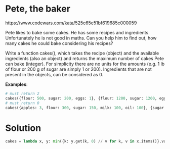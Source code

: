 # Pete, the baker

https://www.codewars.com/kata/525c65e51bf619685c000059

Pete likes to bake some cakes. He has some recipes and ingredients. Unfortunately he is not good in maths. Can you help
him to find out, how many cakes he could bake considering his recipes?

Write a function cakes(), which takes the recipe (object) and the available ingredients (also an object) and returns the
maximum number of cakes Pete can bake (integer). For simplicity there are no units for the amounts (e.g. 1 lb of flour
or 200 g of sugar are simply 1 or 200). Ingredients that are not present in the objects, can be considered as 0.

**Examples**:

```python
# must return 2
cakes({flour: 500, sugar: 200, eggs: 1}, {flour: 1200, sugar: 1200, eggs: 5, milk: 200})
# must return 0
cakes({apples: 3, flour: 300, sugar: 150, milk: 100, oil: 100}, {sugar: 500, flour: 2000, milk: 2000})
```

# Solution

```python
cakes = lambda x, y: min({k: y.get(k, 0) // v for k, v in x.items()}.values())
```